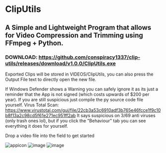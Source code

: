 # ClipUtils

## A Simple and Lightweight Program that allows for Video Compression and Trimming using FFmpeg + Python.

### DOWNLOAD: https://github.com/conspiracy1337/clip-utils/releases/download/v1.0.0/ClipUtils.exe

Exported Clips will be stored in VIDEOS/ClipUtils, you can also press the Output File text to directly open the new file.

If Windows Defender shows a Warning you can safely ignore it as its just a reminder that the App is not signed (which costs upwards of $200 per year). If you are still suspicious just compile the py source code file yourself.
Virus Total Scan: https://www.virustotal.com/gui/file/22cb3a53c6910adf3b765e46fcce1f9c10b8f13a2c98cd5f61e271ec951ff2ab
It says suspicious on 3/69 anti viruses (only trash ones lol), but if you click the "Behaviour" tab you can see everything it does for yourself.

Drop a video file into the field to get started

![appicon](https://github.com/user-attachments/assets/20e6eaee-f999-40d3-8573-c88dca112562)
![image](https://github.com/user-attachments/assets/2ffeaf2a-9fb2-48ea-93a0-2f54991da331)
![image](https://github.com/user-attachments/assets/c1286554-418e-4a44-899c-2a791e28feb7)



